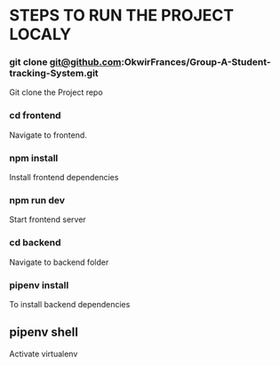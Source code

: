 # STEPS TO RUN THE PROJECT LOCALY

### git clone git@github.com:OkwirFrances/Group-A-Student-tracking-System.git 
Git clone the Project repo

### cd frontend
Navigate to frontend.

### npm install
Install  frontend dependencies
### npm run dev
Start frontend server

### cd backend
Navigate to backend folder

### pipenv install
To install backend dependencies
## pipenv shell
Activate virtualenv
